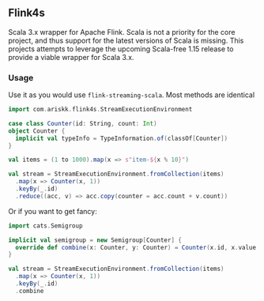 ## Flink4s

Scala 3.x wrapper for Apache Flink. Scala is not a priority for the core project, and thus support for the latest versions of Scala is missing.
This projects attempts to leverage the upcoming Scala-free 1.15 release to provide a viable wrapper for Scala 3.x.

### Usage

Use it as you would use `flink-streaming-scala`. Most methods are identical

```scala
import com.ariskk.flink4s.StreamExecutionEnvironment

case class Counter(id: String, count: Int)
object Counter {
  implicit val typeInfo = TypeInformation.of(classOf[Counter])
}

val items = (1 to 1000).map(x => s"item-${x % 10}")

val stream = StreamExecutionEnvironment.fromCollection(items)
  .map(x => Counter(x, 1))
  .keyBy(_.id)
  .reduce((acc, v) => acc.copy(counter = acc.count + v.count))
```

Or if you want to get fancy:

```scala
import cats.Semigroup

implicit val semigroup = new Semigroup[Counter] {
  override def combine(x: Counter, y: Counter) = Counter(x.id, x.value + y.value)
}

val stream = StreamExecutionEnvironment.fromCollection(items)
  .map(x => Counter(x, 1))
  .keyBy(_.id)
  .combine
```


